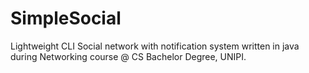 # SimpleSocial
Lightweight CLI Social network with notification system written in java during Networking course @ CS Bachelor Degree, UNIPI.
